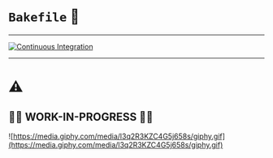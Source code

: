 # `Bakefile` 🍞

---

[![Continuous Integration](https://github.com/bakefile/bakefile/actions/workflows/main.yml/badge.svg)](https://github.com/bakefile/bakefile/actions/workflows/main.yml)

---

# ⚠️
<!-- # ⚠️ ACHTUNG! ⚠️ -->
<!-- # ⚠️ ATENCIÓN! ⚠️ -->
<!-- # ⚠️ ATENÇÃO! ⚠️ -->
<!-- # ⚠️ ATTENTION! ⚠️ -->
<!-- # ⚠️ ATTENZIONE! ⚠️ -->
<!-- # ⚠️ WARNING! ⚠️ -->

## 🚧👷 WORK-IN-PROGRESS 👷🚧

![https://media.giphy.com/media/l3q2R3KZC4G5j658s/giphy.gif](https://media.giphy.com/media/l3q2R3KZC4G5j658s/giphy.gif)
